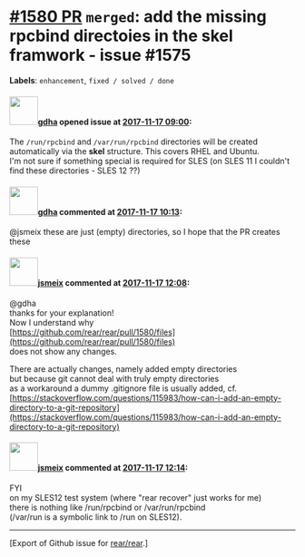 [\#1580 PR](https://github.com/rear/rear/pull/1580) `merged`: add the missing rpcbind directoies in the skel framwork - issue \#1575
====================================================================================================================================

**Labels**: `enhancement`, `fixed / solved / done`

#### <img src="https://avatars.githubusercontent.com/u/888633?u=cdaeb31efcc0048d3619651aa18dd4b76e636b21&v=4" width="50">[gdha](https://github.com/gdha) opened issue at [2017-11-17 09:00](https://github.com/rear/rear/pull/1580):

The `/run/rpcbind` and `/var/run/rpcbind` directories will be created
automatically via the **skel** structure. This covers RHEL and Ubuntu.  
I'm not sure if something special is required for SLES (on SLES 11 I
couldn't find these directories - SLES 12 ??)

#### <img src="https://avatars.githubusercontent.com/u/888633?u=cdaeb31efcc0048d3619651aa18dd4b76e636b21&v=4" width="50">[gdha](https://github.com/gdha) commented at [2017-11-17 10:13](https://github.com/rear/rear/pull/1580#issuecomment-345201944):

@jsmeix these are just (empty) directories, so I hope that the PR
creates these

#### <img src="https://avatars.githubusercontent.com/u/1788608?u=925fc54e2ce01551392622446ece427f51e2f0ce&v=4" width="50">[jsmeix](https://github.com/jsmeix) commented at [2017-11-17 12:08](https://github.com/rear/rear/pull/1580#issuecomment-345227420):

@gdha  
thanks for your explanation!  
Now I understand why  
[https://github.com/rear/rear/pull/1580/files](https://github.com/rear/rear/pull/1580/files)  
does not show any changes.

There are actually changes, namely added empty directories  
but because git cannot deal with truly empty directories  
as a workaround a dummy .gitignore file is usually added, cf.  
[https://stackoverflow.com/questions/115983/how-can-i-add-an-empty-directory-to-a-git-repository](https://stackoverflow.com/questions/115983/how-can-i-add-an-empty-directory-to-a-git-repository)

#### <img src="https://avatars.githubusercontent.com/u/1788608?u=925fc54e2ce01551392622446ece427f51e2f0ce&v=4" width="50">[jsmeix](https://github.com/jsmeix) commented at [2017-11-17 12:14](https://github.com/rear/rear/pull/1580#issuecomment-345228639):

FYI  
on my SLES12 test system (where "rear recover" just works for me)  
there is nothing like /run/rpcbind or /var/run/rpcbind  
(/var/run is a symbolic link to /run on SLES12).

------------------------------------------------------------------------

\[Export of Github issue for
[rear/rear](https://github.com/rear/rear).\]
